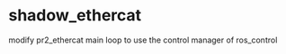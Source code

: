 shadow_ethercat
===============

modify pr2_ethercat main loop to use the control manager of ros_control
